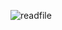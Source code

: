 ![readfile](https://user-images.githubusercontent.com/60701544/114259556-658cf400-99ec-11eb-8d19-de5936a2f802.png)
